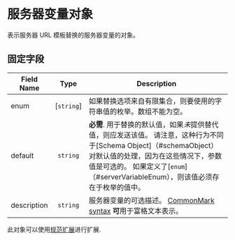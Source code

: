# 服务器变量对象

表示服务器 URL 模板替换的服务器变量的对象。

## 固定字段

| Field Name                                          |    Type    | Description                                                                                                                                                                                                                                     |
| --------------------------------------------------- | :--------: | ----------------------------------------------------------------------------------------------------------------------------------------------------------------------------------------------------------------------------------------------- |
| <a name="serverVariableEnum"></a>enum               | [`string`] | 如果替换选项来自有限集合，则要使用的字符串值的枚举。数组不能为空。                                                                                                                                                                              |
| <a name="serverVariableDefault"></a>default         |  `string`  | **必需**. 用于替换的默认值，如果*未*提供替代值，则应发送该值。 请注意，这种行为不同于[Schema Object]（#schemaObject）对默认值的处理，因为在这些情况下，参数值是可选的。 如果定义了[`enum`]（#serverVariableEnum），则该值必须存在于枚举的值中。 |
| <a name="serverVariableDescription"></a>description |  `string`  | 服务器变量的可选描述。 [CommonMark syntax](https://spec.commonmark.org/) **可**用于富格文本表示。                                                                                                                                               |

此对象可以使用[规范扩展](#specificationExtensions)进行扩展.
